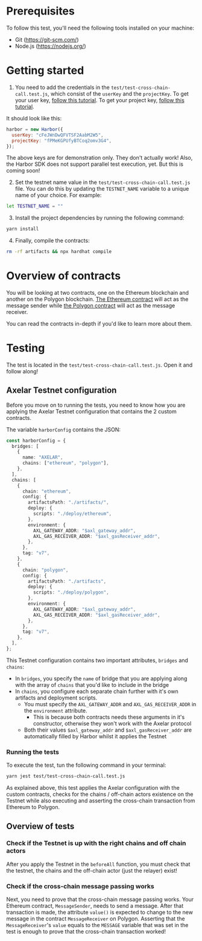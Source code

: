 # Prerequisites

To follow this test, you'll need the following tools installed on your machine:

- Git (https://git-scm.com/)
- Node.js (https://nodejs.org/)

# Getting started

1. You need to add the credentials in the `test/test-cross-chain-call.test.js`, which consist of the `userKey` and the `projectKey`. To get your user key, [follow this tutorial](https://docs.goharbor.com/docs/Tutorials/manage_credentials#getting-user-key). To get your project key, [follow this tutorial](https://docs.goharbor.com/docs/Tutorials/manage_credentials#managing-project-key).

It should look like this:

```javascript
harbor = new Harbor({
  userKey: "cFeJWnDwQFVTSF2AabM2W5",
  projectKey: "fPMeKGPUfyBTCoq2omv3G4",
});
```

The above keys are for demonstration only. They don't actually work! Also, the Harbor SDK does not support parallel test execution, yet. But this is coming soon!

2. Set the testnet name value in the `test/test-cross-chain-call.test.js` file. You can do this by updating the `TESTNET_NAME` variable to a unique name of your choice. For example:

```bash
let TESTNET_NAME = ""
```

3. Install the project dependencies by running the following command:

```bash
yarn install
```

4. Finally, compile the contracts:

```bash
rm -rf artifacts && npx hardhat compile
```

# Overview of contracts

You will be looking at two contracts, one on the Ethereum blockchain and another on the Polygon blockchain. [The Ethereum contract](https://github.com/harbor-xyz/axelar-test/blob/master/contracts/ethereum_contracts/MessageSender.sol) will act as the message sender while [the Polygon contract](https://github.com/harbor-xyz/axelar-test/blob/master/contracts/polygon_contracts/MessageReceiver.sol) will act as the message receiver.

You can read the contracts in-depth if you'd like to learn more about them.

# Testing

The test is located in the `test/test-cross-chain-call.test.js`. Open it and follow along!

## Axelar Testnet configuration

Before you move on to running the tests, you need to know how you are applying the Axelar Testnet configuration that contains the 2 custom contracts.

<!-- Add the configuration link to explain more -->

The variable `harborConfig` contains the JSON:

```typescript
const harborConfig = {
  bridges: [
    {
      name: "AXELAR",
      chains: ["ethereum", "polygon"],
    },
  ],
  chains: [
    {
      chain: "ethereum",
      config: {
        artifactsPath: "./artifacts/",
        deploy: {
          scripts: "./deploy/ethereum",
        },
        environment: {
          AXL_GATEWAY_ADDR: "$axl_gateway_addr",
          AXL_GAS_RECEIVER_ADDR: "$axl_gasReceiver_addr",
        },
      },
      tag: "v7",
    },
    {
      chain: "polygon",
      config: {
        artifactsPath: "./artifacts",
        deploy: {
          scripts: "./deploy/polygon",
        },
        environment: {
          AXL_GATEWAY_ADDR: "$axl_gateway_addr",
          AXL_GAS_RECEIVER_ADDR: "$axl_gasReceiver_addr",
        },
      },
      tag: "v7",
    },
  ],
};
```

This Testnet configuration contains two important attributes, `bridges` and `chains`:

- In `bridges`, you specify the `name` of bridge that you are applying along with the array of `chains` that you'd like to include in the bridge
- In `chains`, you configure each separate chain further with it's own artifacts and deployment scripts.
  - You must specify the `AXL_GATEWAY_ADDR` and `AXL_GAS_RECEIVER_ADDR` in the `environment` attribute.
    - This is because both contracts needs these arguments in it's constructor, otherwise they won't work with the Axelar protocol
  - Both their values `$axl_gateway_addr` and `$axl_gasReceiver_addr` are automatically filled by Harbor whilst it applies the Testnet

### Running the tests

To execute the test, tun the following command in your terminal:

```bash
yarn jest test/test-cross-chain-call.test.js
```

As explained above, this test applies the Axelar configuration with the custom contracts, checks for the chains / off-chain actors existence on the Testnet while also executing and asserting the cross-chain transaction from Ethereum to Polygon.

## Overview of tests

### Check if the Testnet is up with the right chains and off chain actors

After you apply the Testnet in the `beforeAll` function, you must check that the testnet, the chains and the off-chain actor (just the relayer) exist!

### Check if the cross-chain message passing works

Next, you need to prove that the cross-chain message passing works. Your Ethereum contract, `MessageSender`, needs to send a message. After that transaction is made, the attribute `value()` is expected to change to the new message in the contract `MessageReceiver` on Polygon. Asserting that the `MessageReceiver`'s `value` equals to the `MESSAGE` variable that was set in the test is enough to prove that the cross-chain transaction worked!

